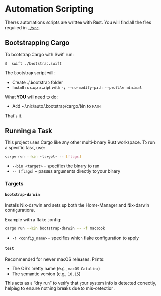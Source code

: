 # Automation Scripting

Theres automations scripts are written with Rust.
You will find all the files required in [`./src`](./src/).

## Bootstrapping Cargo

To bootstrap Cargo with Swift run:

```sh
$  swift ./bootstrap.swift
```

The bootstrap script will:
- Create ./.bootstrap folder
- Install rustup script with `-y --no-modify-path --profile minimal`

What **YOU** will need to do:
- Add ~/.nix/auto/.bootstrap/cargo/bin to `PATH`

That's it.


## Running a Task

This project uses Cargo like any other multi-binary Rust workspace.
To run a specific task, use:

```sh
cargo run --bin <target> -- [flags]
```

* `--bin <target>` – specifies the binary to run
* `-- [flags]` – passes arguments directly to your binary

### Targets

#### `bootstrap-darwin`

Installs Nix-darwin and sets up both the Home-Manager and Nix-darwin configurations.

Example with a flake config:

```sh
cargo run --bin bootstrap-darwin -- -f macbook
```

* `-f <config_name>` – specifies which flake configuration to apply

#### `test`

Recommended for newer macOS releases. Prints:

* The OS’s pretty name (e.g., `macOS Catalina`)
* The semantic version (e.g., `10.15`)

This acts as a “dry run” to verify that your system info is detected correctly, helping to ensure nothing breaks due to mis-detection.